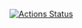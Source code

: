 [![Actions Status](https://github.com/i-pichurov/hexlet_pytest/actions/workflows/hello_world.yml/badge.svg)](https://github.com/i-pichurov/hexlet_pytest/actions)
